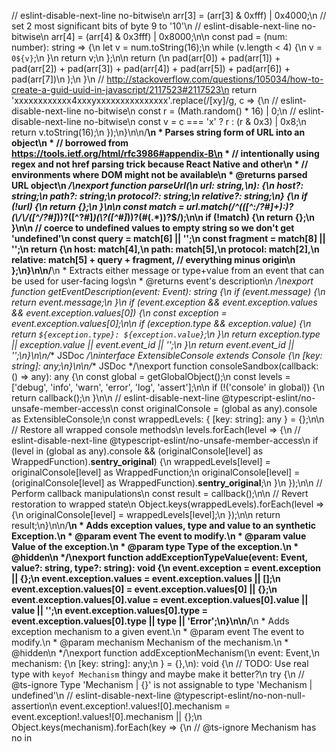    // eslint-disable-next-line no-bitwise\n    arr[3] = (arr[3] & 0xfff) | 0x4000;\n    // set 2 most significant bits of byte 9 to '10'\n    // eslint-disable-next-line no-bitwise\n    arr[4] = (arr[4] & 0x3fff) | 0x8000;\n\n    const pad = (num: number): string => {\n      let v = num.toString(16);\n      while (v.length < 4) {\n        v = `0${v}`;\n      }\n      return v;\n    };\n\n    return (\n      pad(arr[0]) + pad(arr[1]) + pad(arr[2]) + pad(arr[3]) + pad(arr[4]) + pad(arr[5]) + pad(arr[6]) + pad(arr[7])\n    );\n  }\n  // http://stackoverflow.com/questions/105034/how-to-create-a-guid-uuid-in-javascript/2117523#2117523\n  return 'xxxxxxxxxxxx4xxxyxxxxxxxxxxxxxxx'.replace(/[xy]/g, c => {\n    // eslint-disable-next-line no-bitwise\n    const r = (Math.random() * 16) | 0;\n    // eslint-disable-next-line no-bitwise\n    const v = c === 'x' ? r : (r & 0x3) | 0x8;\n    return v.toString(16);\n  });\n}\n\n/**\n * Parses string form of URL into an object\n * // borrowed from https://tools.ietf.org/html/rfc3986#appendix-B\n * // intentionally using regex and not <a/> href parsing trick because React Native and other\n * // environments where DOM might not be available\n * @returns parsed URL object\n */\nexport function parseUrl(\n  url: string,\n): {\n  host?: string;\n  path?: string;\n  protocol?: string;\n  relative?: string;\n} {\n  if (!url) {\n    return {};\n  }\n\n  const match = url.match(/^(([^:/?#]+):)?(\\/\\/([^/?#]*))?([^?#]*)(\\?([^#]*))?(#(.*))?$/);\n\n  if (!match) {\n    return {};\n  }\n\n  // coerce to undefined values to empty string so we don't get 'undefined'\n  const query = match[6] || '';\n  const fragment = match[8] || '';\n  return {\n    host: match[4],\n    path: match[5],\n    protocol: match[2],\n    relative: match[5] + query + fragment, // everything minus origin\n  };\n}\n\n/**\n * Extracts either message or type+value from an event that can be used for user-facing logs\n * @returns event's description\n */\nexport function getEventDescription(event: Event): string {\n  if (event.message) {\n    return event.message;\n  }\n  if (event.exception && event.exception.values && event.exception.values[0]) {\n    const exception = event.exception.values[0];\n\n    if (exception.type && exception.value) {\n      return `${exception.type}: ${exception.value}`;\n    }\n    return exception.type || exception.value || event.event_id || '<unknown>';\n  }\n  return event.event_id || '<unknown>';\n}\n\n/** JSDoc */\ninterface ExtensibleConsole extends Console {\n  [key: string]: any;\n}\n\n/** JSDoc */\nexport function consoleSandbox(callback: () => any): any {\n  const global = getGlobalObject<Window>();\n  const levels = ['debug', 'info', 'warn', 'error', 'log', 'assert'];\n\n  if (!('console' in global)) {\n    return callback();\n  }\n\n  // eslint-disable-next-line @typescript-eslint/no-unsafe-member-access\n  const originalConsole = (global as any).console as ExtensibleConsole;\n  const wrappedLevels: { [key: string]: any } = {};\n\n  // Restore all wrapped console methods\n  levels.forEach(level => {\n    // eslint-disable-next-line @typescript-eslint/no-unsafe-member-access\n    if (level in (global as any).console && (originalConsole[level] as WrappedFunction).__sentry_original__) {\n      wrappedLevels[level] = originalConsole[level] as WrappedFunction;\n      originalConsole[level] = (originalConsole[level] as WrappedFunction).__sentry_original__;\n    }\n  });\n\n  // Perform callback manipulations\n  const result = callback();\n\n  // Revert restoration to wrapped state\n  Object.keys(wrappedLevels).forEach(level => {\n    originalConsole[level] = wrappedLevels[level];\n  });\n\n  return result;\n}\n\n/**\n * Adds exception values, type and value to an synthetic Exception.\n * @param event The event to modify.\n * @param value Value of the exception.\n * @param type Type of the exception.\n * @hidden\n */\nexport function addExceptionTypeValue(event: Event, value?: string, type?: string): void {\n  event.exception = event.exception || {};\n  event.exception.values = event.exception.values || [];\n  event.exception.values[0] = event.exception.values[0] || {};\n  event.exception.values[0].value = event.exception.values[0].value || value || '';\n  event.exception.values[0].type = event.exception.values[0].type || type || 'Error';\n}\n\n/**\n * Adds exception mechanism to a given event.\n * @param event The event to modify.\n * @param mechanism Mechanism of the mechanism.\n * @hidden\n */\nexport function addExceptionMechanism(\n  event: Event,\n  mechanism: {\n    [key: string]: any;\n  } = {},\n): void {\n  // TODO: Use real type with `keyof Mechanism` thingy and maybe make it better?\n  try {\n    // @ts-ignore Type 'Mechanism | {}' is not assignable to type 'Mechanism | undefined'\n    // eslint-disable-next-line @typescript-eslint/no-non-null-assertion\n    event.exception!.values![0].mechanism = event.exception!.values![0].mechanism || {};\n    Object.keys(mechanism).forEach(key => {\n      // @ts-ignore Mechanism has no in
